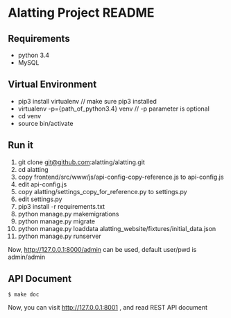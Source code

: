 # Alatting Project README

## Requirements

* python 3.4
* MySQL


## Virtual Environment

* pip3 install virtualenv                      // make sure pip3 installed 
* virtualenv -p={path_of_python3.4} venv  // -p parameter is optional
* cd venv
* source bin/activate


## Run it

1.  git clone git@github.com:alatting/alatting.git
2.  cd alatting
3.  copy frontend/src/www/js/api-config-copy-reference.js to api-config.js
4.  edit api-config.js
5.  copy alatting/settings_copy_for_reference.py to settings.py
6.  edit settings.py
7.  pip3 install -r requirements.txt
8.  python manage.py makemigrations
9.  python manage.py migrate
10. python manage.py loaddata alatting_website/fixtures/initial_data.json
11. python manage.py runserver

Now, http://127.0.0.1:8000/admin can be used, default user/pwd is admin/admin


## API Document

    $ make doc

Now, you can visit http://127.0.0.1:8001 , and read REST API document
